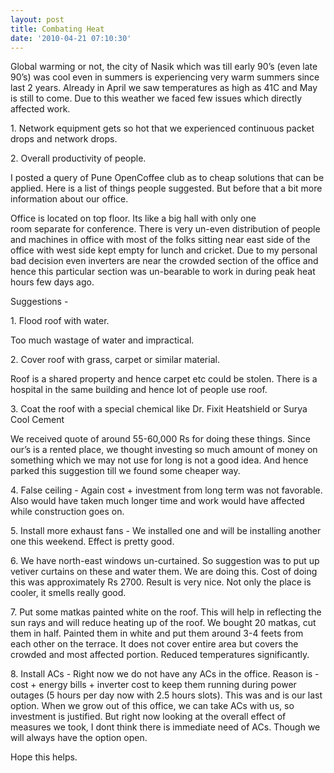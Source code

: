 ```yaml
---
layout: post
title: Combating Heat
date: '2010-04-21 07:10:30'
---
```


<p>Global warming or not, the city of Nasik which was till early 90&rsquo;s (even late 90&rsquo;s) was cool even in summers is experiencing very warm summers since last 2 years. Already in April we saw temperatures as high as 41C and May is still to come. Due to this weather we faced few issues which directly affected work.</p>

<p>1. Network equipment gets so hot that we experienced continuous packet drops and network drops.</p>

<p>2. Overall productivity of people.</p>

<p>I posted a query of Pune OpenCoffee club as to cheap solutions that can be applied. Here is a list of things people suggested. But before that a bit more information about our office.</p>

<p>Office is located on top floor. Its like a big hall with only one room separate for conference. There is very un-even distribution of people and machines in office with most of the folks sitting near east side of the office with west side kept empty for lunch and cricket. Due to my personal bad decision even inverters are near the crowded section of the office and hence this particular section was un-bearable to work in during peak heat hours few days ago.</p>

<p>Suggestions -</p>

<p>1. Flood roof with water.</p>

<p>Too much wastage of water and impractical.</p>

<p>2. Cover roof with grass, carpet or similar material.</p>

<p>Roof is a shared property and hence carpet etc could be stolen. There is a hospital in the same building and hence lot of people use roof.</p>

<p>3. Coat the roof with a special chemical like Dr. Fixit Heatshield or Surya Cool Cement</p>

<p>We received quote of around 55-60,000 Rs for doing these things. Since our&rsquo;s is a rented place, we thought investing so much amount of money on something which we may not use for long is not a good idea. And hence parked this suggestion till we found some cheaper way.</p>

<p>4. False ceiling - Again cost + investment from long term was not favorable. Also would have taken much longer time and work would have affected while construction goes on.</p>

<p>5. Install more exhaust fans - We installed one and will be installing another one this weekend. Effect is pretty good.</p>

<p>6. We have north-east windows un-curtained. So suggestion was to put up vetiver curtains on these and water them. We are doing this. Cost of doing this was approximately Rs 2700. Result is very nice. Not only the place is cooler, it smells really good.</p>

<p>7. Put some matkas painted white on the roof. This will help in reflecting the sun rays and will reduce heating up of the roof. We bought 20 matkas, cut them in half. Painted them in white and put them around 3-4 feets from each other on the terrace. It does not cover entire area but covers the crowded and most affected portion. Reduced temperatures significantly.</p>

<p>8. Install ACs - Right now we do not have any ACs in the office. Reason is - cost + energy bills + inverter cost to keep them running during power outages (5 hours per day now with 2.5 hours slots). This was and is our last option. When we grow out of this office, we can take ACs with us, so investment is justified. But right now looking at the overall effect of measures we took, I dont think there is immediate need of ACs. Though we will always have the option open.</p>

<p>Hope this helps.</p>
